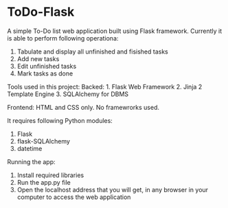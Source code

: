 # ToDo-Flask
A simple To-Do list web application built using Flask framework. Currently it is able to perform following operationa:
1. Tabulate and display all unfinished and fisished tasks
2. Add new tasks
3. Edit unfinished tasks
4. Mark tasks as done


Tools used in this project:
Backed:
    1. Flask Web Framework
    2. Jinja 2 Template Engine
    3. SQLAlchemy for DBMS

Frontend:
    HTML and CSS only. No framewrorks used.



It requires following Python modules:
1. Flask
2. flask-SQLAlchemy
3. datetime

Running the app:
1. Install required libraries
2. Run the app.py file
3. Open the localhost address that you will get, in any browser in your computer to access the web application
